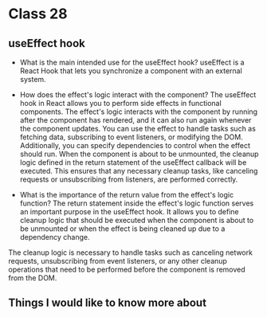 # Class 28

## useEffect hook

- What is the main intended use for the useEffect hook? useEffect is a React Hook that lets you synchronize a component with an external system.

- How does the effect's logic interact with the component? The useEffect hook in React allows you to perform side effects in functional components. The effect's logic interacts with the component by running after the component has rendered, and it can also run again whenever the component updates. You can use the effect to handle tasks such as fetching data, subscribing to event listeners, or modifying the DOM. Additionally, you can specify dependencies to control when the effect should run. When the component is about to be unmounted, the cleanup logic defined in the return statement of the useEffect callback will be executed. This ensures that any necessary cleanup tasks, like canceling requests or unsubscribing from listeners, are performed correctly.

- What is the importance of the return value from the effect's logic function? The return statement inside the effect's logic function serves an important purpose in the useEffect hook. It allows you to define cleanup logic that should be executed when the component is about to be unmounted or when the effect is being cleaned up due to a dependency change.

The cleanup logic is necessary to handle tasks such as canceling network requests, unsubscribing from event listeners, or any other cleanup operations that need to be performed before the component is removed from the DOM.

## Things I would like to know more about
